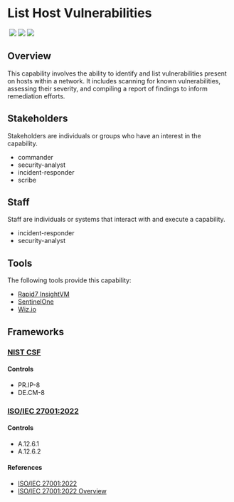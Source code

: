 # List Host Vulnerabilities
&nbsp;![](https://img.shields.io/badge/ID-C2002-blue)&nbsp;![](https://img.shields.io/badge/Phase-Identification_%28P0002%29-blue)&nbsp;![](https://img.shields.io/badge/Category-General-blue)
## Overview
This capability involves the ability to identify and list vulnerabilities present on hosts within a network. It includes scanning for known vulnerabilities, assessing their severity, and compiling a report of findings to inform remediation efforts.

## Stakeholders
Stakeholders are individuals or groups who have an interest in the capability.

- commander
- security-analyst
- incident-responder
- scribe

## Staff
Staff are individuals or systems that interact with and execute a capability.

- incident-responder
- security-analyst

## Tools
The following tools provide this capability:

- [Rapid7 InsightVM](../tool/rapid7-insightvm/C2002.md)
- [SentinelOne](../tool/sentinelone/C2002.md)
- [Wiz.io](../tool/wiz/C2002.md)

## Frameworks
### [NIST CSF](../frameworks/F0003.md)

#### Controls

- PR.IP-8 
- DE.CM-8 

### [ISO/IEC 27001:2022](../frameworks/F0002.md)

#### Controls

- A.12.6.1 
- A.12.6.2 

#### References

- [ISO/IEC 27001:2022](https://www.iso.org/standard/82875.html)
- [ISO/IEC 27001:2022 Overview](https://www.iso.org/isoiec-27001-information-security.html)